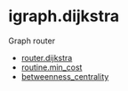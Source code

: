 # igraph.dijkstra

Graph router

+ [router.dijkstra](igraph.dijkstra/router.dijkstra.1) 
+ [routine.min_cost](igraph.dijkstra/routine.min_cost.1) 
+ [betweenness_centrality](igraph.dijkstra/betweenness_centrality.1) 
